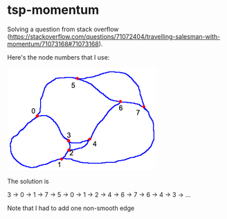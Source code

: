 # tsp-momentum
Solving a question from stack overflow (https://stackoverflow.com/questions/71072404/travelling-salesman-with-momentum/71073168#71073168).

Here's the node numbers that I use:

![numbering](numbers.png)

The solution is 

3 -> 0 -> 1 -> 7 -> 5 -> 0 -> 1 -> 2 -> 4 -> 6 -> 7 -> 6 -> 4 -> 3 -> ...

Note that I had to add one non-smooth edge
